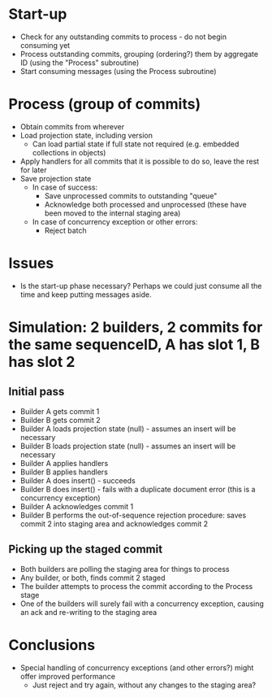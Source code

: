 # Start-up
* Check for any outstanding commits to process - do not begin consuming yet
* Process outstanding commits, grouping (ordering?) them by aggregate ID (using the "Process" subroutine)
* Start consuming messages (using the Process subroutine)

# Process (group of commits)
* Obtain commits from wherever
* Load projection state, including version
	* Can load partial state if full state not required (e.g. embedded collections in objects)
* Apply handlers for all commits that it is possible to do so, leave the rest for later
* Save projection state
	* In case of success:
		* Save unprocessed commits to outstanding "queue"
		* Acknowledge both processed and unprocessed (these have been moved to the internal staging area)
	* In case of concurrency exception or other errors:
		* Reject batch

# Issues
* Is the start-up phase necessary? Perhaps we could just consume all the time and keep putting messages aside.

# Simulation: 2 builders, 2 commits for the same sequenceID, A has slot 1, B has slot 2
## Initial pass
* Builder A gets commit 1
* Builder B gets commit 2
* Builder A loads projection state (null) - assumes an insert will be necessary
* Builder B loads projection state (null) - assumes an insert will be necessary
* Builder A applies handlers
* Builder B applies handlers
* Builder A does insert() - succeeds
* Builder B does insert() - fails with a duplicate document error (this is a concurrency exception)
* Builder A acknowledges commit 1
* Builder B performs the out-of-sequence rejection procedure: saves commit 2 into staging area and acknowledges commit 2

## Picking up the staged commit
* Both builders are polling the staging area for things to process
* Any builder, or both, finds commit 2 staged
* The builder attempts to process the commit according to the Process stage
* One of the builders will surely fail with a concurrency exception, causing an ack and re-writing to the staging area

# Conclusions
* Special handling of concurrency exceptions (and other errors?) might offer improved performance
	* Just reject and try again, without any changes to the staging area?
